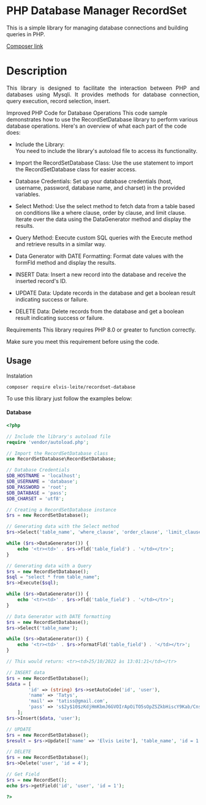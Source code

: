 # PHP Database Manager RecordSet

This is a simple library for managing database connections and building queries in PHP.

<a href="https://packagist.org/packages/elvis-leite/recordset-database"> Composer link<a/>
# Description
<p align="justify">
This library is designed to facilitate the interaction between PHP and databases using Mysqli. It provides methods for database connection, query execution, record selection, insert. 

Improved PHP Code for Database Operations This code sample demonstrates how to use the RecordSetDatabase library to perform various database operations. Here's an overview of what each part of the code does:
* Include the Library:  
    You need to include the library's autoload file to access its functionality.
  
* Import the RecordSetDatabase Class:
    Use the use statement to import the RecordSetDatabase class for easier access.
  
* Database Credentials:
    Set up your database credentials (host, username, password, database name, and charset) in the provided variables.
* Select Method:
  Use the select method to fetch data from a table based on conditions like a where clause, order by clause, and limit clause. Iterate over the data using the DataGenerator method and display the results.
* Query Method: Execute custom SQL queries with the Execute method and retrieve results in a similar way.
  
* Data Generator with DATE Formatting: Format date values with the formFld method and display the results.

* INSERT Data: Insert a new record into the database and receive the inserted record's ID.

* UPDATE Data: Update records in the database and get a boolean result indicating success or failure.
  
* DELETE Data: Delete records from the database and get a boolean result indicating success or failure.

Requirements
This library requires PHP 8.0 or greater to function correctly. 

Make sure you meet this requirement before using the code.

<p/>

## Usage

Instalation
```
composer require elvis-leite/recordset-database
```
To use this library just follow the examples below:

#### Database
```php
<?php

// Include the library's autoload file
require 'vendor/autoload.php';

// Import the RecordSetDatabase class
use RecordSetDatabase\RecordSetDatabase;

// Database Credentials
$DB_HOSTNAME = 'localhost';
$DB_USERNAME = 'database';
$DB_PASSWORD = 'root';
$DB_DATABASE = 'pass';
$DB_CHARSET = 'utf8';

// Creating a RecordSetDatabase instance
$rs = new RecordSetDatabase();

// Generating data with the Select method
$rs->Select('table_name', 'where_clause', 'order_clause', 'limit_clause');

while ($rs->DataGenerator()) {
    echo '<tr><td>' . $rs->fld('table_field') . '</td></tr>';
}

// Generating data with a Query
$rs = new RecordSetDatabase();
$sql = "select * from table_name";
$rs->Execute($sql);

while ($rs->DataGenerator()) {
    echo '<tr><td>' . $rs->fld('table_field') . '</td></tr>';
}

// Data Generator with DATE formatting
$rs = new RecordSetDatabase();
$rs->Select('table_name');

while ($rs->DataGenerator()) {
    echo '<tr><td>' . $rs->formatFld('table_field') . '</td></tr>';
}

// This would return: <tr><td>25/10/2022 às 13:01:21</td></tr>

// INSERT data
$rs = new RecordSetDatabase();
$data = [
        'id' => (string) $rs->setAutoCode('id', 'user'),
        'name' => 'Tatys',
        'mail' => 'tatiss@gmail.com',
        'pass' => 's$2y$10$zKdjHmKbmJ6GVOIrApOiTO5sOpZSZkbHiscY9Kab/CnsKF.2dVt3S'
    ];
$rs->Insert($data, 'user');

// UPDATE 
$rs = new RecordSetDatabase();
$result = $rs->Update(['name' => 'Elvis Leite'], 'table_name', 'id = 1');

// DELETE 
$rs = new RecordSetDatabase();
$rs->Delete('user', 'id = 4');

// Get Field
$rs = new RecordSet();
echo $rs->getField('id', 'user', 'id = 1');

?>
